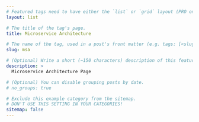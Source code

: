 ```yaml
---
# Featured tags need to have either the `list` or `grid` layout (PRO only).
layout: list

# The title of the tag's page.
title: Microservice Architecture

# The name of the tag, used in a post's front matter (e.g. tags: [<slug>]).
slug: msa

# (Optional) Write a short (~150 characters) description of this featured tag.
description: >
  Microservice Architecture Page

# (Optional) You can disable grouping posts by date.
# no_groups: true

# Exclude this example category from the sitemap.
# DON'T USE THIS SETTING IN YOUR CATEGORIES!
sitemap: false
---
```

